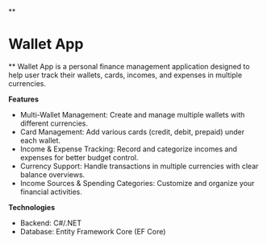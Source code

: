 
**
# Wallet App
**
Wallet App is a personal finance management application designed to help user track their wallets, cards, incomes, and expenses in multiple currencies.

**Features**
 - Multi-Wallet Management: Create and manage multiple wallets with different currencies.
 - Card Management: Add various cards (credit, debit, prepaid) under each wallet.
 - Income & Expense Tracking: Record and categorize incomes and expenses for better budget control.
 - Currency Support: Handle transactions in multiple currencies with clear balance overviews.
 - Income Sources & Spending Categories: Customize and organize your financial activities.

**Technologies**
 - Backend: C#/.NET
 - Database: Entity Framework Core (EF Core)
